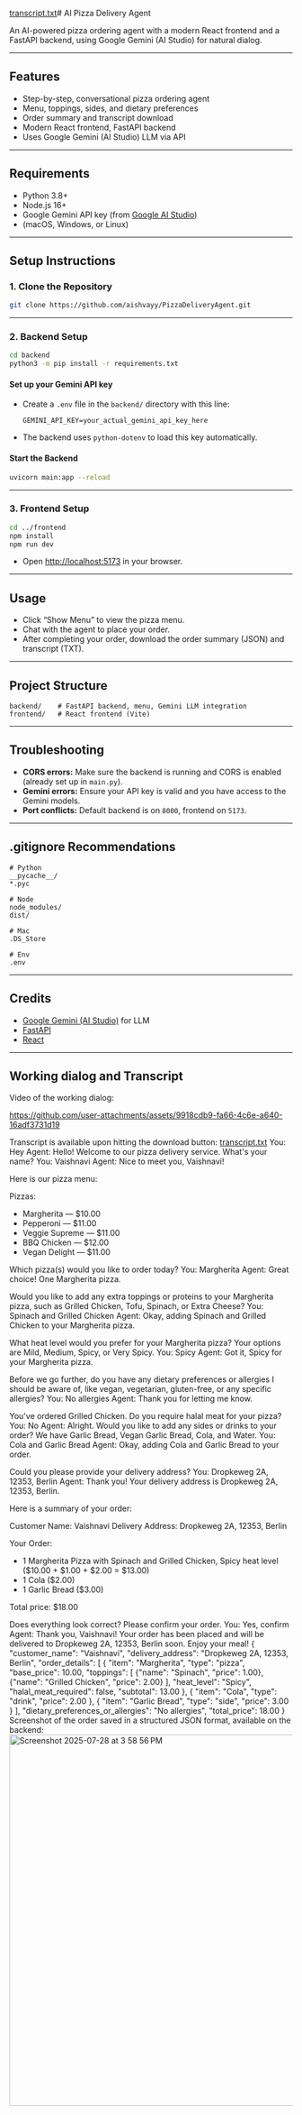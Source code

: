 [transcript.txt](https://github.com/user-attachments/files/21471006/transcript.txt)# AI Pizza Delivery Agent

An AI-powered pizza ordering agent with a modern React frontend and a FastAPI backend, using Google Gemini (AI Studio) for natural dialog.

---

## Features

- Step-by-step, conversational pizza ordering agent
- Menu, toppings, sides, and dietary preferences
- Order summary and transcript download
- Modern React frontend, FastAPI backend
- Uses Google Gemini (AI Studio) LLM via API

---

## Requirements

- Python 3.8+
- Node.js 16+
- Google Gemini API key (from [Google AI Studio](https://aistudio.google.com/app/apikey))
- (macOS, Windows, or Linux)

---

## Setup Instructions

### 1. **Clone the Repository**

```bash
git clone https://github.com/aishvayy/PizzaDeliveryAgent.git
```

---

### 2. **Backend Setup**

```bash
cd backend
python3 -m pip install -r requirements.txt
```

#### **Set up your Gemini API key**
- Create a `.env` file in the `backend/` directory with this line:
  ```
  GEMINI_API_KEY=your_actual_gemini_api_key_here
  ```
- The backend uses `python-dotenv` to load this key automatically.

#### **Start the Backend**

```bash
uvicorn main:app --reload
```

---

### 3. **Frontend Setup**

```bash
cd ../frontend
npm install
npm run dev
```

- Open [http://localhost:5173](http://localhost:5173) in your browser.

---

## Usage

- Click “Show Menu” to view the pizza menu.
- Chat with the agent to place your order.
- After completing your order, download the order summary (JSON) and transcript (TXT).

---

## Project Structure

```
backend/    # FastAPI backend, menu, Gemini LLM integration
frontend/   # React frontend (Vite)
```

---

## Troubleshooting

- **CORS errors:** Make sure the backend is running and CORS is enabled (already set up in `main.py`).
- **Gemini errors:** Ensure your API key is valid and you have access to the Gemini models.
- **Port conflicts:** Default backend is on `8000`, frontend on `5173`.

---

## .gitignore Recommendations

```
# Python
__pycache__/
*.pyc

# Node
node_modules/
dist/

# Mac
.DS_Store

# Env
.env
```
---

## Credits

- [Google Gemini (AI Studio)](https://aistudio.google.com/) for LLM
- [FastAPI](https://fastapi.tiangolo.com/)
- [React](https://react.dev/) 

---

## Working dialog and Transcript

Video of the working dialog: 

https://github.com/user-attachments/assets/9918cdb9-fa66-4c6e-a640-16adf3731d19

Transcript is available upon hitting the download button: 
[transcript.txt](https://github.com/user-attachments/files/21471049/transcript.txt)
You: Hey
Agent: Hello! Welcome to our pizza delivery service. What's your name?
You: Vaishnavi
Agent: Nice to meet you, Vaishnavi!

Here is our pizza menu:

Pizzas:
- Margherita — $10.00
- Pepperoni — $11.00
- Veggie Supreme — $11.00
- BBQ Chicken — $12.00
- Vegan Delight — $11.00

Which pizza(s) would you like to order today?
You: Margherita
Agent: Great choice! One Margherita pizza.

Would you like to add any extra toppings or proteins to your Margherita pizza, such as Grilled Chicken, Tofu, Spinach, or Extra Cheese?
You: Spinach and Grilled Chicken
Agent: Okay, adding Spinach and Grilled Chicken to your Margherita pizza.

What heat level would you prefer for your Margherita pizza? Your options are Mild, Medium, Spicy, or Very Spicy.
You: Spicy
Agent: Got it, Spicy for your Margherita pizza.

Before we go further, do you have any dietary preferences or allergies I should be aware of, like vegan, vegetarian, gluten-free, or any specific allergies?
You: No allergies
Agent: Thank you for letting me know.

You've ordered Grilled Chicken. Do you require halal meat for your pizza?
You: No
Agent: Alright. Would you like to add any sides or drinks to your order? We have Garlic Bread, Vegan Garlic Bread, Cola, and Water.
You: Cola and Garlic Bread
Agent: Okay, adding Cola and Garlic Bread to your order.

Could you please provide your delivery address?
You: Dropkeweg 2A, 12353, Berlin
Agent: Thank you! Your delivery address is Dropkeweg 2A, 12353, Berlin.

Here is a summary of your order:

Customer Name: Vaishnavi
Delivery Address: Dropkeweg 2A, 12353, Berlin

Your Order:
- 1 Margherita Pizza with Spinach and Grilled Chicken, Spicy heat level ($10.00 + $1.00 + $2.00 = $13.00)
- 1 Cola ($2.00)
- 1 Garlic Bread ($3.00)

Total price: $18.00

Does everything look correct? Please confirm your order.
You: Yes, confirm
Agent: Thank you, Vaishnavi! Your order has been placed and will be delivered to Dropkeweg 2A, 12353, Berlin soon. Enjoy your meal!
{
  "customer_name": "Vaishnavi",
  "delivery_address": "Dropkeweg 2A, 12353, Berlin",
  "order_details": [
    {
      "item": "Margherita",
      "type": "pizza",
      "base_price": 10.00,
      "toppings": [
        {"name": "Spinach", "price": 1.00},
        {"name": "Grilled Chicken", "price": 2.00}
      ],
      "heat_level": "Spicy",
      "halal_meat_required": false,
      "subtotal": 13.00
    },
    {
      "item": "Cola",
      "type": "drink",
      "price": 2.00
    },
    {
      "item": "Garlic Bread",
      "type": "side",
      "price": 3.00
    }
  ],
  "dietary_preferences_or_allergies": "No allergies",
  "total_price": 18.00
}
Screenshot of the order saved in a structured JSON format, available on the backend: <img width="632" height="659" alt="Screenshot 2025-07-28 at 3 58 56 PM" src="https://github.com/user-attachments/assets/fdcb2cfc-5b62-4b9b-9b55-fb979870e9c1" />

